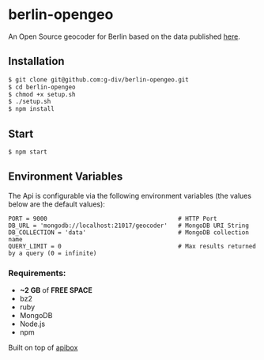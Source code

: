 berlin-opengeo
==============

An Open Source geocoder for Berlin based on the data published [here](http://datenjournalist.de/strassen-und-hausnummern-in-berlin-mit-geokoordinaten-als-open-data/).

## Installation

``` bash
$ git clone git@github.com:g-div/berlin-opengeo.git
$ cd berlin-opengeo
$ chmod +x setup.sh
$ ./setup.sh
$ npm install
```

## Start

``` bash
$ npm start
```

## Environment Variables

The Api is configurable via the following environment variables (the values below are the default values):

```
PORT = 9000                                     # HTTP Port
DB_URL = 'mongodb://localhost:21017/geocoder'   # MongoDB URI String
DB_COLLECTION = 'data'                          # MongoDB collection name
QUERY_LIMIT = 0                                 # Max results returned by a query (0 = infinite)
```

### Requirements:
- **~2 GB** of **FREE SPACE**
- bz2
- ruby
- MongoDB
- Node.js
- npm

Built on top of [apibox](https://github.com/g-div/apibox)
